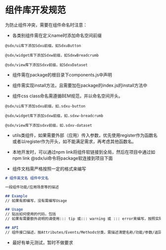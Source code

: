 # 组件库开发规范

为防止组件冲突，需要在组件命名时注意：

+ 各类别组件需在定义name时添加命名空间前缀

```
@sdx/ui库下添加Sdxu前缀，如SdxuButton

@sdx/widget库下添加Sdxw前缀，如SdxwBreadcrumb

@sdx/view库下添加Sdxv前缀，如SdxvDataset
```

+ 组件需在package的根目录下components.js中声明

+ 组件需实现install方法，且需要加在package的index.js的install方法中

+ 组件css class命名需遵循BEM规范，并以命名空间开头。

```
@sdx/ui库下添加sdxu前缀，如.sdxu-button

@sdx/widget库下添加sdxw前缀，如.sdxw-breadcrumb

@sdx/view库下添加sdxv前缀，如.sdxv-dataset
```

+ utils类组件，如果需要外部（应用）传入参数，优先使用register作为函数名或者以register作为开头，如不能满足需求，再考虑其他函数名。

+ 本地开发时，可以通过npm link将组件软链接到全局，然后在项目中通过如npm link @sdx/ui命令将package软连接到项目下面

+ 组件文档需严格按照一定的格式来编写

```markdown
# 组件英文名 组件中文名

一段组件功能/应用场景等的描述

## Example
// 如果有即编写，没有需编写Usage

## Usage
// 贴出如何使用的代码，包括
// 如果有需要额外说明的请使用::: tip 或::: warning 或 ::: error来编写，按照实际需求选择相应类型

## API
// 组件接口描述，按Attributes/Events/Methods分类，需描述清楚名称/功能/参数/返回值

```

+ 最好有单元测试，暂时不做要求
